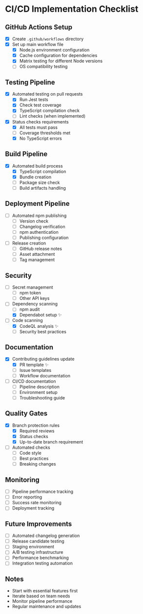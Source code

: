 # CI/CD Implementation Checklist

## GitHub Actions Setup
- [x] Create `.github/workflows` directory
- [x] Set up main workflow file
  - [x] Node.js environment configuration
  - [x] Cache configuration for dependencies
  - [x] Matrix testing for different Node versions
  - [ ] OS compatibility testing

## Testing Pipeline
- [x] Automated testing on pull requests
  - [x] Run Jest tests
  - [x] Check test coverage
  - [x] TypeScript compilation check
  - [ ] Lint checks (when implemented)
- [x] Status checks requirements
  - [x] All tests must pass
  - [ ] Coverage thresholds met
  - [x] No TypeScript errors

## Build Pipeline
- [x] Automated build process
  - [x] TypeScript compilation
  - [x] Bundle creation
  - [ ] Package size check
  - [ ] Build artifacts handling

## Deployment Pipeline
- [ ] Automated npm publishing
  - [ ] Version check
  - [ ] Changelog verification
  - [ ] npm authentication
  - [ ] Publishing configuration
- [ ] Release creation
  - [ ] GitHub release notes
  - [ ] Asset attachment
  - [ ] Tag management

## Security
- [ ] Secret management
  - [ ] npm token
  - [ ] Other API keys
- [ ] Dependency scanning
  - [ ] npm audit
  - [x] Dependabot setup ✨
- [ ] Code scanning
  - [x] CodeQL analysis ✨
  - [ ] Security best practices

## Documentation
- [x] Contributing guidelines update
  - [x] PR template ✨
  - [ ] Issue templates
  - [ ] Workflow documentation
- [ ] CI/CD documentation
  - [ ] Pipeline description
  - [ ] Environment setup
  - [ ] Troubleshooting guide

## Quality Gates
- [x] Branch protection rules
  - [x] Required reviews
  - [x] Status checks
  - [x] Up-to-date branch requirement
- [ ] Automated checks
  - [ ] Code style
  - [ ] Best practices
  - [ ] Breaking changes

## Monitoring
- [ ] Pipeline performance tracking
- [ ] Error reporting
- [ ] Success rate monitoring
- [ ] Deployment tracking

## Future Improvements
- [ ] Automated changelog generation
- [ ] Release candidate testing
- [ ] Staging environment
- [ ] A/B testing infrastructure
- [ ] Performance benchmarking
- [ ] Integration testing automation

## Notes
- Start with essential features first
- Iterate based on team needs
- Monitor pipeline performance
- Regular maintenance and updates 